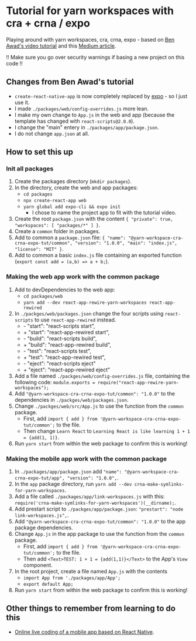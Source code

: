 # Tutorial for yarn workspaces with cra + crna / expo

Playing around with yarn workspaces, cra, crna, expo - based on [Ben Awad's video tutorial](https://www.youtube.com/watch?v=iM4NRM2diPc&list=PLN3n1USn4xll1d97ZtIk2t7UpSxWGdIn5&index=2) and this [Medium article](https://medium.com/viewstools/how-to-use-yarn-workspaces-with-create-react-app-and-create-react-native-app-expo-to-share-common-ea27bc4bad62).

!! Make sure you go over security warnings if basing a new project on this code !!

## Changes from Ben Awad's tutorial

* `create-react-native-app` is now completely replaced by [expo](https://docs.expo.io/versions/v32.0.0/workflow/up-and-running/) - so I just use it.
* I made `./packages/web/config-overrides.js` more lean.
* I make my own change to `App.js` in the web and app (because the template has changed with `react-scripts@2.0.0`).
* I change the "main" entery in `./packages/app/package.json`.
* I do not change `app.json` at all.

## How to set this up

### Init all packages

1. Create the packages directory (`mkdir packages`).
2. In the directory, create the web and app packages:
    * `cd packages`
    * `npx create-react-app web`
    * `yarn global add expo-cli && expo init`
        * I chose to name the project app to fit with the tutorial video.
3. Create the root `package.json` with the content `{ "private": true, "workspaces": [ "packages/*" ] }`.
4. Create a `common` folder in packages.
5. Add to common a `package.json` file: `{ "name": "@yarn-workspace-cra-crna-expo-tut/common", "version": "1.0.0", "main": "index.js", "license": "MIT" }`.
6. Add to common a basic `index.js` file containing an exported function (`export const add = (a,b) => a + b;`).

### Making the web app work with the common package

1. Add to devDependencies to the web app:
    * `cd packages/web`
    * `yarn add --dev react-app-rewire-yarn-workspaces react-app-rewired`
2. In `./packges/web/packages.json` change the four scripts using `react-scripts` to use `react-app-rewired` instead.
    * \-    "start": "react-scripts start",
    * \+    "start": "react-app-rewired start",
    * \-    "build": "react-scripts build",
    * \+    "build": "react-app-rewired build",
    * \-    "test": "react-scripts test",
    * \+    "test": "react-app-rewired test",
    * \-    "eject": "react-scripts eject"
    * \+    "eject": "react-app-rewired eject"
3. Add a file named `./packges/web/config-overrides.js` file, containing the following code: `module.exports = require("react-app-rewire-yarn-workspaces");`
4. Add `"@yarn-workspace-cra-crna-expo-tut/common": "1.0.0"` to the dependencies in `./packges/web/packages.json`.
5. Change `./packges/web/src/App.js` to use the function from the `common` package.
    * First, add `import { add } from '@yarn-workspace-cra-crna-expo-tut/common';` to the file.
    * Then change `Learn React` to `Learning React is like learning 1 + 1 = {add(1, 1)}`.
6. Run `yarn start` from within the web package to confirm this is working!

### Making the mobile app work with the common package

1. In `./packages/app/package.json` add `"name": "@yarn-workspace-cra-crna-expo-tut/app", "version": "1.0.0",`.
2. In the `app` package directory, run `yarn add --dev crna-make-symlinks-for-yarn-workspaces`.
3. Add a file called `./packages/app/link-workspaces.js` with this: `require('crna-make-symlinks-for-yarn-workspaces')(__dirname);`.
4. Add prestart script to `./packges/app/package.json`: `"prestart": "node link-workspaces.js",`.
5. Add `"@yarn-workspace-cra-crna-expo-tut/common": "1.0.0"` to the app package dependencies.
6. Change `App.js` in the app package to use the function from the `common` package.
    * First, add `import { add } from '@yarn-workspace-cra-crna-expo-tut/common';` to the file.
    * Then add `<Text>TEST: 1 + 1 = {add(1,1)}</Text>` to the App's `View` component.
7. In the root project, create a file named `App.js` with the contents
    * `import App from './packages/app/App';`
    * `export default App;`
8. Run `yarn start` from within the web package to confirm this is working!

## Other things to remember from learning to do this

* [Online live coding of a mobile app based on React Native](https://snack.expo.io).
